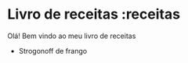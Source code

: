  # Livro de receitas :receitas
 
 Olá! Bem vindo ao meu livro de receitas 
  - Strogonoff de frango
